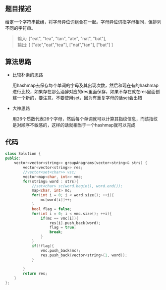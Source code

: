 ## 题目描述
给定一个字符串数组，将字母异位词组合在一起。字母异位词指字母相同，但排列不同的字符串。
> 输入: ["eat", "tea", "tan", "ate", "nat", "bat"],  
> 输出:
[
  ["ate","eat","tea"],
  ["nat","tan"],
  ["bat"]
]
## 算法思路
* 比较朴素的思路  

  
  用hashmap去保存每个单词的字母及其出现次数，然后和现在有的hashmap进行比较，如果存在那么酒醉对应的res里面保存，如果不存在就在res里面创建一个新的，要注意，不要使用set，因为有重复字母的话set会出错
* 大神思路
 

  用26个质数代表26个字母，然后每个单词就可以计算其指纹信息，而该指纹是对顺序不敏感的，这样的话就相当于一个hashmap就可以完成
## 代码
```c++
class Solution {
public:
    vector<vector<string>> groupAnagrams(vector<string>& strs) {
        vector<vector<string>> res;
        //vector<set<char>> vsc;
        vector<map<char, int>> vmc;
        for(string& word : strs){
            //set<char> sc(word.begin(), word.end());
            map<char, int> mc;
            for(int i = 0; i < word.size(); ++i){
                mc[word[i]]++;
            }
            bool flag = false;
            for(int i = 0; i < vmc.size(); ++i){
                if(mc == vmc[i]){
                    res[i].push_back(word);
                    flag = true;
                    break;
                }
            }
            if(!flag){
                vmc.push_back(mc);
                res.push_back(vector<string>(1, word));
            }
            
        }
        return res;
    }
};
```
